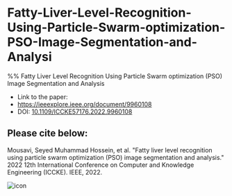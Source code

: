# Fatty-Liver-Level-Recognition-Using-Particle-Swarm-optimization-PSO-Image-Segmentation-and-Analysi
%% Fatty Liver Level Recognition Using Particle Swarm optimization (PSO) Image Segmentation and Analysis

- Link to the paper:
- https://ieeexplore.ieee.org/document/9960108
- DOI: [10.1109/ICCKE57176.2022.9960108](https://doi.org/10.1109/ICCKE57176.2022.9960108)

## Please cite below:
Mousavi, Seyed Muhammad Hossein, et al. "Fatty liver level recognition using particle swarm optimization (PSO) image segmentation and analysis." 2022 12th International Conference on Computer and Knowledge Engineering (ICCKE). IEEE, 2022.

![icon](https://user-images.githubusercontent.com/11339420/206430469-69dde48b-7787-4fb7-a1c5-e9838d86ab86.jpg)
